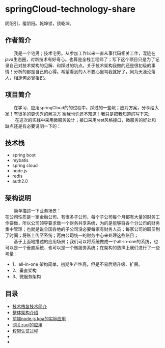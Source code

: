 # springCloud-technology-share

阴阳引，覆阴阳。乾坤锁，锁乾坤。

## 作者简介
&emsp;&emsp;我是一个宅男；技术宅男。从参加工作以来一直从事代码相关工作，混迹在java生态圈，对新技术有好奇心。也算是全栈工程师了；写下这个项目只是为了记录自己对技术架构的见解、和踩过的坑点。关于技术架构我做的还是很初级的事情！分析的都是自己的心得。希望看到的人不要心里骂我就好了，同为天涯沦落人，相逢何必曾相识。
## 项目简介

&emsp;&emsp;在学习、应用springCloud的的过程中，踩过的一些坑；应对方案，分享给大家！有很多的更优秀的解决方
案我也许还不知道！我只是把我知道的写下来;<br/>
&emsp;&emsp; 在这次的实践中采用微服务设计；接口采用rest风格接口，微服务的好处和缺点还是有必要说明一下的：

## 技术栈
- spring boot
- mybatis
- spring cloud
- node.js
- redis
- auth2.0

## 架构说明
&emsp;&emsp;简单描述一下业务场景：<br/>
在公司性质是一家金融公司，有很多子公司，每个子公司每个月都有大量的财务工作要做，所以公司领导要求做一个财务共享系统，为的是能够将各个分公司的财务集中管理；也就是说全国各地的子公司没必要每家有财务人员；每家公司的职员到了时间；将账上传至系统；再由公司统一的财务中心来处理这些账目；
<br/>
 &emsp;&emsp;基于上面地描述的应用场景；我们可以将系统做成一个all-in-one的系统，也可以是一个垂直系统，也可以是一个微服务系统；在架构的选择上我们进行了一些考量：
 - 1、all-in-one 架构简单，初期生产性高，但是不易后期升级、扩展。
 - 2、垂直架构
 - 3、微服务架构
 
 ## 目录
- [技术栈各技术简介]()
- [整体架构介绍]()
- [前端node.js koa的实际应用]()
- [网关zuul的应用]()
- [权限认证过程]()
- []()
- []()